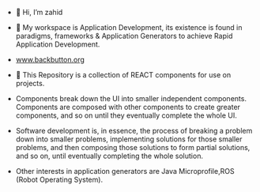 - 👋 Hi, I’m zahid
- 👀 My workspace is Application Development, its existence is found in paradigms, frameworks & Application Generators to achieve Rapid Application Development. 
-  www.backbutton.org 
- 🌱 This Repository is a collection of REACT components for use on projects.

- Components break down the UI into smaller independent components. Components are composed with other components to create greater components, and so on until they eventually complete the whole UI.

- Software development is, in essence, the process of breaking a problem down into smaller problems, implementing solutions for those smaller problems, and then composing those solutions to form partial solutions, and so on, until eventually completing the whole solution.
-  Other interests in application generators are Java Microprofile,ROS (Robot Operating System). 
<!---
zahidr/zahidr is a ✨ special ✨ repository because its `README.md` (this file) appears on your GitHub profile.
You can click the Preview link to take a look at your changes.
--->
